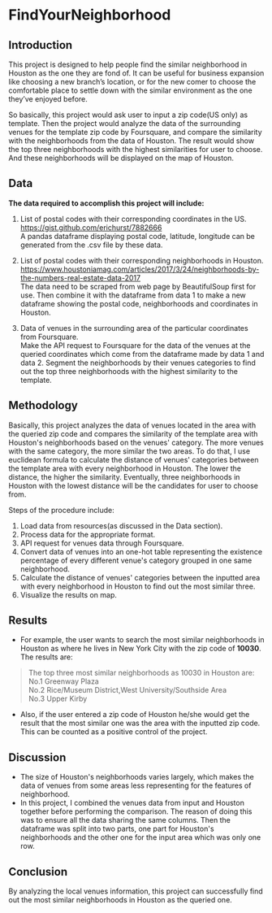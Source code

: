 # FindYourNeighborhood
## Introduction  
This project is designed to help people find the similar neighborhood in Houston as the one they are fond of. It can be useful for business expansion like choosing a new branch’s location, or for the new comer to choose the comfortable place to settle down with the similar environment as the one they’ve enjoyed before. 

So basically, this project would ask user to input a zip code(US only) as template. Then the project would analyze the data of the surrounding venues for the template zip code by Foursquare, and compare the similarity with the neighborhoods from the data of Houston. The result would show the top three neighborhoods with the highest similarities for user to choose. And these neighborhoods will be displayed on the map of Houston.  
## Data  
**The data required to accomplish this project will include:**  
1.  List of postal codes with their corresponding coordinates in the US. https://gist.github.com/erichurst/7882666  
    A pandas dataframe displaying postal code, latitude, longitude can be generated from the .csv file by these data.

2.	List of postal codes with their corresponding neighborhoods in Houston.  https://www.houstoniamag.com/articles/2017/3/24/neighborhoods-by-the-numbers-real-estate-data-2017  
    The data need to be scraped from web page by BeautifulSoup first for use. Then combine it with the dataframe from data 1 to make a new dataframe showing the postal code, neighborhoods and coordinates in Houston.

3.	Data of venues in the surrounding area of the particular coordinates from Foursquare.  
    Make the API request to Foursquare for the data of the venues at the queried coordinates which come from the dataframe made by data 1 and data 2. Segment the neighborhoods by their venues categories to find out the top three neighborhoods with the highest similarity to the template.  
## Methodology  
Basically, this project analyzes the data of venues located in the area with the queried zip code and compares the similarity of the template area with Houston's neighborhoods based on the venues' category. The more venues with the same category, the more similar the two areas. To do that, I use euclidean formula to calculate the distance of venues' categories between the template area with every neighborhood in Houston. The lower the distance, the higher the similarity. Eventually, three neighborhoods in Houston with the lowest distance will be the candidates for user to choose from.   

Steps of the procedure include:  
1.  Load data from resources(as discussed in the Data section).  
2.  Process data for the appropriate format.  
3.  API request for venues data through Foursquare.  
4.  Convert data of venues into an one-hot table representing the existence percentage of every different venue's category grouped in one same neighborhood.  
5.  Calculate the distance of venues' categories between the inputted area with every neighborhood in Houston to find out the most similar three.  
6.  Visualize the results on map.  
## Results  
*  For example, the user wants to search the most similar neighborhoods in Houston as where he lives in New York City with the zip code of **10030**. The results are:  
> The top three most similar neighborhoods as 10030 in Houston are:  
No.1 Greenway Plaza  
No.2 Rice/Museum District,West University/Southside Area  
No.3 Upper Kirby  

*  Also, if the user entered a zip code of Houston he/she would get the result that the most similar one was the area with the inputted zip code. This can be counted as a positive control of the project.

## Discussion  
*  The size of Houston's neighborhoods varies largely, which makes the data of venues from some areas less representing for the features of neighborhood.  
*  In this project, I combined the venues data from input and Houston together before performing the comparison. The reason of doing this was to ensure all the data sharing the same columns. Then the dataframe was split into two parts, one part for Houston's neighborhoods and the other one for the input area which was only one row.  

## Conclusion  
By analyzing the local venues information, this project can successfully find out the most similar neighborhoods in Houston as the queried one.  
